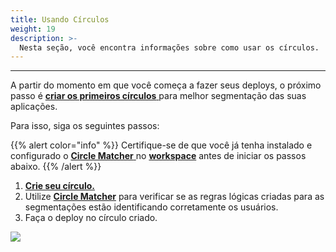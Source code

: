 ```yaml
---
title: Usando Círculos
weight: 19
description: >-
  Nesta seção, você encontra informações sobre como usar os círculos.
---
```


---

A partir do momento em que você começa a fazer seus deploys, o próximo passo é [**criar os primeiros círculos** ](/pt/referência/círculo/) para melhor segmentação das suas aplicações. 

Para isso, siga os seguintes passos: 

{{% alert color="info" %}}
Certifique-se de que você já tenha instalado e configurado o [**Circle Matcher** ](/pt/referência/circle-matcher/) no [**workspace**](/pt/primeiros-passos/definindo-um-workspace/visao-geral/) antes de iniciar os passos abaixo. 
{{% /alert %}}

1. [**Crie seu círculo.**](/pt/referência/círculo/) 
2. Utilize [**Circle Matcher**](/pt/referência/circle-matcher/) para verificar se as regras lógicas criadas para as segmentações estão identificando corretamente os usuários. 
3. Faça o deploy no círculo criado. 

![](/shared/usando-circulos%20%281%29.gif)
